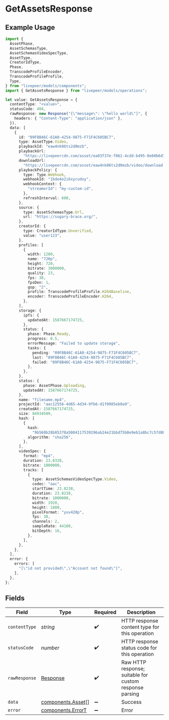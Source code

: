 # GetAssetsResponse

## Example Usage

```typescript
import {
  AssetPhase,
  AssetSchemasType,
  AssetSchemasVideoSpecType,
  AssetType,
  CreatorIdType,
  Phase,
  TranscodeProfileEncoder,
  TranscodeProfileProfile,
  Type,
} from "livepeer/models/components";
import { GetAssetsResponse } from "livepeer/models/operations";

let value: GetAssetsResponse = {
  contentType: "<value>",
  statusCode: 404,
  rawResponse: new Response("{\"message\": \"hello world\"}", {
    headers: { "Content-Type": "application/json" },
  }),
  data: [
    {
      id: "09F8B46C-61A0-4254-9875-F71F4C605BC7",
      type: AssetType.Video,
      playbackId: "eaw4nk06ts2d0mzb",
      playbackUrl:
        "https://livepeercdn.com/asset/ea03f37e-f861-4cdd-b495-0e60b6d753ad/index.m3u8",
      downloadUrl:
        "https://livepeercdn.com/asset/eaw4nk06ts2d0mzb/video/download.mp4",
      playbackPolicy: {
        type: Type.Webhook,
        webhookId: "1bde4o2i6xycudoy",
        webhookContext: {
          "streamerId": "my-custom-id",
        },
        refreshInterval: 600,
      },
      source: {
        type: AssetSchemasType.Url,
        url: "https://sugary-brace.org/",
      },
      creatorId: {
        type: CreatorIdType.Unverified,
        value: "user123",
      },
      profiles: [
        {
          width: 1280,
          name: "720p",
          height: 720,
          bitrate: 3000000,
          quality: 23,
          fps: 30,
          fpsDen: 1,
          gop: "2",
          profile: TranscodeProfileProfile.H264Baseline,
          encoder: TranscodeProfileEncoder.H264,
        },
      ],
      storage: {
        ipfs: {
          updatedAt: 1587667174725,
        },
        status: {
          phase: Phase.Ready,
          progress: 0.5,
          errorMessage: "Failed to update storage",
          tasks: {
            pending: "09F8B46C-61A0-4254-9875-F71F4C605BC7",
            last: "09F8B46C-61A0-4254-9875-F71F4C605BC7",
            failed: "09F8B46C-61A0-4254-9875-F71F4C605BC7",
          },
        },
      },
      status: {
        phase: AssetPhase.Uploading,
        updatedAt: 1587667174725,
      },
      name: "filename.mp4",
      projectId: "aac12556-4d65-4d34-9fb6-d1f0985eb0a9",
      createdAt: 1587667174725,
      size: 84934509,
      hash: [
        {
          hash:
            "9b560b28b85378a5004117539196ab24e21bbd75b0e9eb1a8bc7c5fd80dc5b57",
          algorithm: "sha256",
        },
      ],
      videoSpec: {
        format: "mp4",
        duration: 23.8328,
        bitrate: 1000000,
        tracks: [
          {
            type: AssetSchemasVideoSpecType.Video,
            codec: "aac",
            startTime: 23.8238,
            duration: 23.8238,
            bitrate: 1000000,
            width: 1920,
            height: 1080,
            pixelFormat: "yuv420p",
            fps: 30,
            channels: 2,
            sampleRate: 44100,
            bitDepth: 16,
          },
        ],
      },
    },
  ],
  error: {
    errors: [
      "[\"id not provided\",\"Account not found\"]",
    ],
  },
};
```

## Fields

| Field                                                                 | Type                                                                  | Required                                                              | Description                                                           |
| --------------------------------------------------------------------- | --------------------------------------------------------------------- | --------------------------------------------------------------------- | --------------------------------------------------------------------- |
| `contentType`                                                         | *string*                                                              | :heavy_check_mark:                                                    | HTTP response content type for this operation                         |
| `statusCode`                                                          | *number*                                                              | :heavy_check_mark:                                                    | HTTP response status code for this operation                          |
| `rawResponse`                                                         | [Response](https://developer.mozilla.org/en-US/docs/Web/API/Response) | :heavy_check_mark:                                                    | Raw HTTP response; suitable for custom response parsing               |
| `data`                                                                | [components.Asset](../../models/components/asset.md)[]                | :heavy_minus_sign:                                                    | Success                                                               |
| `error`                                                               | [components.ErrorT](../../models/components/errort.md)                | :heavy_minus_sign:                                                    | Error                                                                 |
